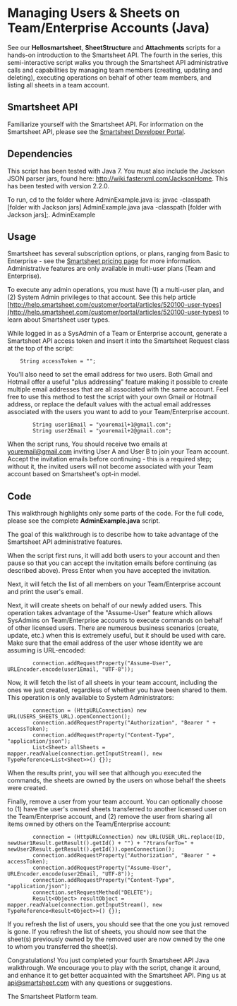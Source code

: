 Managing Users & Sheets on Team/Enterprise Accounts (Java)
===
See our <b>Hellosmartsheet</b>, <b>SheetStructure</b> and <b>Attachments</b> scripts for a hands-on introduction to the Smartsheet API. The fourth in the series, this semi-interactive script walks you through the Smartsheet API administrative calls and capabilities by managing team members (creating, updating and deleting), executing operations on behalf of other team members, and listing all sheets in a team account.

Smartsheet API
---
Familiarize yourself with the Smartsheet API. For information on the Smartsheet API, please see the [Smartsheet Developer Portal](http://smartsheet.com/developers).

Dependencies
---
This script has been tested with Java 7.
You must also include the Jackson JSON parser jars, found here: http://wiki.fasterxml.com/JacksonHome. This has been tested with version 2.2.0.

To run, cd to the folder where AdminExample.java is:
	javac -classpath [folder with Jackson jars] AdminExample.java
	java -classpath [folder with Jackson jars];. AdminExample
	
Usage
---
Smartsheet has several subscription options, or plans, ranging from Basic to Enterprise - see the [Smartsheet pricing page](http://smartsheet.com/pricing) for more information. Administrative features are only available in multi-user plans (Team and Enterprise).

To execute any admin operations, you must have (1) a multi-user plan, and (2) System Admin privileges to that account. See this help article [http://help.smartsheet.com/customer/portal/articles/520100-user-types](http://help.smartsheet.com/customer/portal/articles/520100-user-types) to learn about Smartsheet user types.

While logged in as a SysAdmin of a Team or Enterprise account, generate a Smartsheet API access token and insert it into the Smartsheet Request class at the top of the script:

        String accessToken = "";


You'll also need to set the email address for two users. Both Gmail and Hotmail offer a useful "plus addressing" feature making it possible to create multiple email addresses that are all associated with the same account. Feel free to use this method to test the script with your own Gmail or Hotmail address, or replace the default values with the actual email addresses associated with the users you want to add to your Team/Enterprise account.

            String user1Email = "youremail+1@gmail.com"; 
            String user2Email = "youremail+2@gmail.com";

When the script runs, You should receive two emails at youremail@gmail.com inviting User A and User B to join your Team account. Accept the invitation emails before continuing - this is a required step; without it, the invited users will not become associated with your Team account based on Smartsheet's opt-in model.


Code
---
This walkthrough highlights only some parts of the code. For the full code, please see the complete <b>AdminExample.java</b> script.

The goal of this walkthrough is to describe how to take advantage of the Smartsheet API administrative features.

When the script first runs, it will add both users to your account and then pause so that you can accept the invitation emails before continuing (as described above). Press Enter when you have accepted the invitation.

Next, it will fetch the list of all members on your Team/Enterprise account and print the user's email.

Next, it will create sheets on behalf of our newly added users. This operation takes advantage of the "Assume-User" feature which allows SysAdmins on Team/Enterprise accounts to execute commands on behalf of other licensed users. There are numerous business scenarios (create, update, etc.) when this is extremely useful, but it should be used with care.  Make sure that the email address of the user whose identity we are assuming is URL-encoded:

            connection.addRequestProperty("Assume-User", URLEncoder.encode(user1Email, "UTF-8")); 
	
Now, it will fetch the list of all sheets in your team account, including the ones we just created, regardless of whether you have been shared to them. This operation is only available to System Administrators:

            connection = (HttpURLConnection) new URL(USERS_SHEETS_URL).openConnection();
            connection.addRequestProperty("Authorization", "Bearer " + accessToken);
            connection.addRequestProperty("Content-Type", "application/json");
            List<Sheet> allSheets = mapper.readValue(connection.getInputStream(), new TypeReference<List<Sheet>>() {});
	
When the results print, you will see that although you executed the commands, the sheets are owned by the users on whose behalf the sheets were created.

Finally, remove a user from your team account. You can optionally choose to (1) have the user's owned sheets transferred to another licensed user on the Team/Enterprise account, and (2) remove the user from sharing all items owned by others on the Team/Enterprise account:

            connection = (HttpURLConnection) new URL(USER_URL.replace(ID, newUser1Result.getResult().getId() + "") + "?transferTo=" + newUser2Result.getResult().getId()).openConnection();
            connection.addRequestProperty("Authorization", "Bearer " + accessToken);
            connection.addRequestProperty("Assume-User", URLEncoder.encode(user2Email, "UTF-8")); 
            connection.addRequestProperty("Content-Type", "application/json");
            connection.setRequestMethod("DELETE");
            Result<Object> resultObject = mapper.readValue(connection.getInputStream(), new TypeReference<Result<Object>>() {});

If you refresh the list of users, you should see that the one you just removed is gone. If you refresh the list of sheets, you should now see that the sheet(s) previously owned by the removed user are now owned by the one to whom you transferred the sheet(s).
	
Congratulations!  You just completed your fourth Smartsheet API Java walkthrough. We encourage you to play with the script, change it around, and enhance it to get better acquainted with the Smartsheet API. Ping us at api@smartsheet.com with any questions or suggestions.

The Smartsheet Platform team. 

